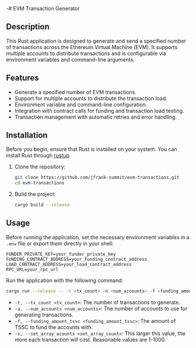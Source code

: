 -# EVM Transaction Generator

## Description

This Rust application is designed to generate and send a specified number of transactions across the Ethereum Virtual Machine (EVM). It supports multiple accounts to distribute transactions and is configurable via environment variables and command-line arguments.

## Features

- Generate a specified number of EVM transactions.
- Support for multiple accounts to distribute the transaction load.
- Environment variable and command-line configuration.
- Integration with contract calls for funding and transaction load testing.
- Transaction management with automatic retries and error handling.

## Installation

Before you begin, ensure that Rust is installed on your system. You can install Rust through [rustup](https://rustup.rs/).

1. Clone the repository:

   ```bash
   git clone https://github.com/jfrank-summit/evm-transactions.git
   cd evm-transactions
   ```

2. Build the project:

   ```bash
   cargo build --release
   ```

## Usage

Before running the application, set the necessary environment variables in a `.env` file or export them directly in your shell:

```env
FUNDER_PRIVATE_KEY=your_funder_private_key
FUNDING_CONTRACT_ADDRESS=your_funding_contract_address
LOAD_CONTRACT_ADDRESS=your_load_contract_address
RPC_URL=your_rpc_url
```

Run the application with the following command:

```bash
cargo run --release -- -t <tx_count> -n <num_accounts> -f <funding_amount_tssc> -s <set_array_count>
```

- `-t, --tx_count <tx_count>`: The number of transactions to generate.
- `-a, --num_accounts <num_accounts>`: The number of accounts to use for generating transactions.
- `-f, --funding_amount_tssc <funding_amount_tssc>`: The amount of TSSC to fund the accounts with.
- `-s, --set_array_acounts <set_array_count>`: This larger this value, the more each transaction will cost. Reasonable values are 1-1000.

